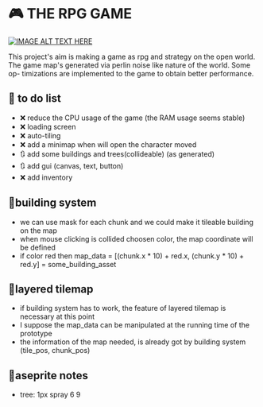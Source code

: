# 🎮 THE RPG GAME
[![IMAGE ALT TEXT HERE](https://img.youtube.com/vi/rQO1Pm8-Dx0/0.jpg)](https://www.youtube.com/watch?v=rQO1Pm8-Dx0)

This project's aim is making a game as rpg and strategy on the open world. 
The game map's generated via perlin noise like nature of the world. Some op-
timizations are implemented to the game to obtain better performance. 


## 📅 to do list
- ❌ reduce the CPU usage of the game (the RAM usage seems stable) 
- ❌ loading screen
- ❌ auto-tiling
- ❌ add a minimap when will open the character moved
- 🔃 add some buildings and trees(collideable) (as generated)
- 🔃 add gui (canvas, text, button)
- ❌ add inventory

## 📝building system 
- we can use mask for each chunk and we could make it tileable building on the map
- when mouse clicking is collided choosen color, the map coordinate will be defined 
- if color red then map_data = [(chunk.x * 10) + red.x, (chunk.y * 10) + red.y] = some_building_asset

## 📝layered tilemap
- if building system has to work, the feature of layered tilemap is necessary at this point
- I suppose the map_data can be manipulated at the running time of the prototype
- the information of the map needed, is already got by building system (tile_pos, chunk_pos)

## 📝aseprite notes
* tree: 1px spray 6 9


